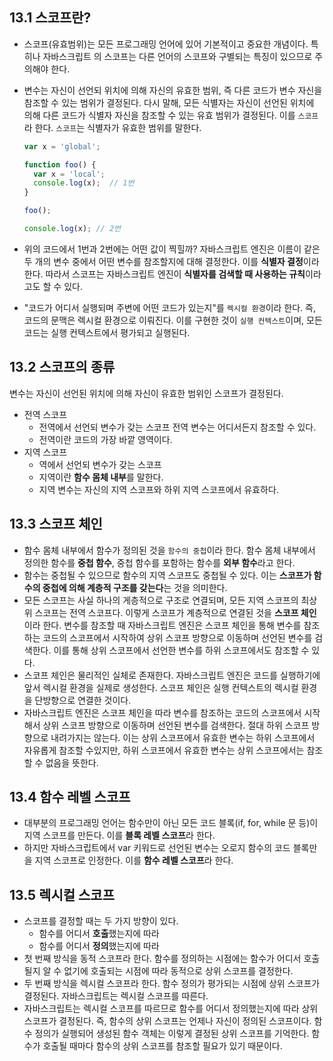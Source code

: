 ## 13.1 스코프란?
- 스코프(유효범위)는 모든 프로그래밍 언어에 있어 기본적이고 중요한 개념이다. 특히나 자바스크립트 의 스코프는 다른 언어의 스코프와 구별되는 특징이 있으므로 주의해야 한다.
- 변수는 자신이 선언되 위치에 의해 자신의 유효한 범위, 즉 다른 코드가 변수 자신을 참조할 수 있는 범위가 결정된다. 다시 말해, 모든 식별자는 자신이 선언된 위치에 의해 다른 코드가 식별자 자신을 참조할 수 
있는 유효 범위가 결정된다. 이를 `스코프`라 한다. `스코프`는 식별자가 유효한 범위를 말한다.

  ```javascript
  var x = 'global';
  
  function foo() {
    var x = 'local';
    console.log(x);  // 1번
  }
  
  foo();
  
  console.log(x); // 2번
  ```
- 위의 코드에서 1번과 2번에는 어떤 값이 찍힐까? 자바스크립트 엔진은 이름이 같은 두 개의 변수 중에서 어떤 변수를 참조할지에 대해 결정한다. 이를 **식별자 결정**이라 한다. 따라서 
스코프는 자바스크립트 엔진이 **식별자를 검색할 때 사용하는 규칙**이라고도 할 수 있다.
- "코드가 어디서 실행되며 주변에 어떤 코드가 있는지"를 `렉시컬 환경`이라 한다. 즉, 코드의 문맥은 렉시컬 환경으로 이뤄진다. 이를 구현한 것이 `실행 컨텍스트`이며, 모든 코드는
실행 컨텍스트에서 평가되고 실행된다.

## 13.2 스코프의 종류
변수는 자신이 선언된 위치에 의해 자신이 유효한 범위인 스코프가 결정된다.
- 전역 스코프
  - 전역에서 선언되 변수가 갖는 스코프 전역 변수는 어디서든지 참조할 수 있다.
  - 전역이란 코드의 가장 바깥 영역이다.
- 지역 스코프
  - 역에서 선언되 변수가 갖는 스코프
  - 지역이란 **함수 몸체 내부**를 말한다. 
  - 지역 변수는 자신의 지역 스코프와 하위 지역 스코프에서 유효하다.
  
## 13.3 스코프 체인
- 함수 몸체 내부에서 함수가 정의된 것을 `함수의 중첩`이라 한다. 함수 몸체 내부에서 정의한 함수를 **중첩 함수**, 중첩 함수를 포함하는 함수를 **외부 함수**라고 한다.
- 함수는 중첩될 수 있으므로 함수의 지역 스코프도 중첩될 수 있다. 이는 **스코프가 함수의 중첩에 의해 계층적 구조를 갖는다**는 것을 의미한다.
- 모든 스코프는 사실 하나의 게층적으로 구조로 연결되며, 모든 지역 스코프의 최상위 스코프는 전역 스코프다. 이렇게 스코프가 계층적으로 연결된 것을 **스코프 체인**이라 한다. 
변수를 참조할 때 자바스크립트 엔진은 스코프 체인을 통해 변수를 참조하는 코드의 스코프에서 시작하여 상위 스코프 방향으로 이동하며 선언된 변수를 검색한다. 이를 통해 상위 스코프에서 선언한 변수를 하위 스코프에서도 참조할 수 있다.
- 스코프 체인은 물리적인 실체로 존재한다. 자바스크립트 엔진은 코드를 실행하기에 앞서 렉시컬 환경을 실제로 생성한다. 스코프 체인은 실행 컨텍스트의 렉시컬 환경을 단방향으로 연결한 것이다.
- 자바스크립트 엔진은 스코프 체인을 따라 변수를 참조하는 코드의 스코프에서 시작해서 상위 스코프 방향으로 이동하며 선언된 변수를 검색한다. 절대 하위 스코프 방향으로 내려가지는 않는다.
이는 상위 스코프에서 유효한 변수는 하위 스코프에서 자유롭게 참조할 수있지만, 하위 스코프에서 유효한 변수는 상위 스코프에서는 참조할 수 없음을 뜻한다.

## 13.4 함수 레벨 스코프
- 대부분의 프로그래밍 언어는 함수만이 아닌 모든 코드 블록(if, for, while 문 등)이 지역 스코프를 만든다. 이를 **블록 레벨 스코프**라 한다.
- 하지만 자바스크립트에서 var 키워드로 선언된 변수는 오로지 함수의 코드 블록만을 지역 스코프로 인정한다. 이를 **함수 레벨 스코프**라 한다.

## 13.5 렉시컬 스코프
- 스코프를 결정할 때는 두 가지 방향이 있다.
  - 함수를 어디서 **호출**했는지에 따라
  - 함수를 어디서 **정의**했는지에 따라
- 첫 번째 방식을 동적 스코프라 한다. 함수를 정의하는 시점에는 함수가 어디서 호출될지 알 수 없기에 호출되는 시점에 따라 동적으로 상위 스코프를 결정한다.
- 두 번째 방식을 렉시컬 스코프라 한다. 함수 정의가 평가되는 시점에 상위 스코프가 결정된다. 자바스크립트는 렉시컬 스코프를 따른다.
- 자바스크립트는 렉시컬 스코프를 따르므로 함수를 어디서 정의했는지에 따라 상위 스코프가 결정된다. 즉, 함수의 상위 스코프는 언제나 자신이 정의된 스코프이다. 
함수 정의가 실행되어 생성된 함수 객체는 이렇게 결정된 상위 스코프를 기억한다. 함수가 호출될 때마다 함수의 상위 스코프를 참조할 필요가 있기 때문이다.
 
